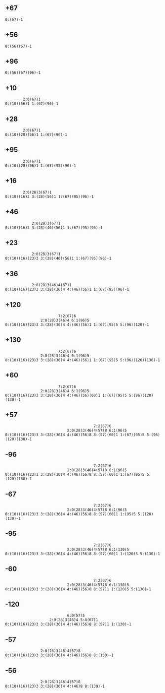 ## +67
    0:(67)-1

## +56
    0:(56)(67)-1

## +96
    0:(56)(67)(96)-1

## +10
            2:0(67)1
    0:(10)(56)1 1:(67)(96)-1

## +28
            2:0(67)1
    0:(10)(28)(56)1 1:(67)(96)-1

## +95
            2:0(67)1
    0:(10)(28)(56)1 1:(67)(95)(96)-1

## +16
            2:0(28)3(67)1
    0:(10)(16)3 3:(28)(56)1 1:(67)(95)(96)-1

## +46
                2:0(28)3(67)1
    0:(10)(16)3 3:(28)(46)(56)1 1:(67)(95)(96)-1

## +23
                2:0(28)3(67)1
    0:(10)(16)(23)3 3:(28)(46)(56)1 1:(67)(95)(96)-1

## +36
                2:0(28)3(46)4(67)1
    0:(10)(16)(23)3 3:(28)(36)4 4:(46)(56)1 1:(67)(95)(96)-1

## +120
                            7:2(67)6
                    2:0(28)3(46)4 6:1(96)5
    0:(10)(16)(23)3 3:(28)(36)4 4:(46)(56)1 1:(67)(95)5 5:(96)(120)-1

## +130
                            7:2(67)6
                    2:0(28)3(46)4 6:1(96)5
    0:(10)(16)(23)3 3:(28)(36)4 4:(46)(56)1 1:(67)(95)5 5:(96)(120)(130)-1

## +60
                            7:2(67)6
                    2:0(28)3(46)4 6:1(96)5
    0:(10)(16)(23)3 3:(28)(36)4 4:(46)(56)(60)1 1:(67)(95)5 5:(96)(120)(130)-1

## +57
                                            7:2(67)6
                                2:0(28)3(46)4(57)8 6:1(96)5
    0:(10)(16)(23)3 3:(28)(36)4 4:(46)(56)8 8:(57)(60)1 1:(67)(95)5 5:(96)(120)(130)-1

## -96
                                            7:2(67)6
                                2:0(28)3(46)4(57)8 6:1(96)5
    0:(10)(16)(23)3 3:(28)(36)4 4:(46)(56)8 8:(57)(60)1 1:(67)(95)5 5:(120)(130)-1

## -67
                                            7:2(67)6
                                2:0(28)3(46)4(57)8 6:1(96)5
    0:(10)(16)(23)3 3:(28)(36)4 4:(46)(56)8 8:(57)(60)1 1:(95)5 5:(120)(130)-1

## -95
                                            7:2(67)6
                                2:0(28)3(46)4(57)8 6:1(130)5
    0:(10)(16)(23)3 3:(28)(36)4 4:(46)(56)8 8:(57)(60)1 1:(120)5 5:(130)-1

## -60
                                            7:2(67)6
                                2:0(28)3(46)4(57)8 6:1(130)5
    0:(10)(16)(23)3 3:(28)(36)4 4:(46)(56)8 8:(57)1 1:(120)5 5:(130)-1

## -120
                                6:0(57)5
                        2:0(28)3(46)4 5:8(67)1
    0:(10)(16)(23)3 3:(28)(36)4 4:(46)(56)8 8:(57)1 1:(130)-1

## -57
                    2:0(28)3(46)4(57)8
    0:(10)(16)(23)3 3:(28)(36)4 4:(46)(56)8 8:(130)-1

## -56
                    2:0(28)3(46)4(57)8
    0:(10)(16)(23)3 3:(28)(36)4 4:(46)8 8:(130)-1